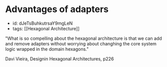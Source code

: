 # Advantages of adapters
* id: dJeTsBuhkutrsaY9mgLeN
* tags: [[Hexagonal Architecture]]

"What is so compelling about the hexagonal architecture is that we can add and remove adapters without worrying about changhing the core system logic wrapped in the domain hexagons."

Davi Vieira, Designin Hexagonal Architectures, p226